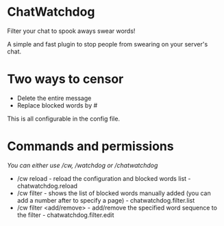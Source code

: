 # ChatWatchdog
Filter your chat to spook aways swear words!

A simple and fast plugin to stop people from swearing on your server's chat.

# Two ways to censor
- Delete the entire message 
- Replace blocked words by #

This is all configurable in the config file.

# Commands and permissions

_You can either use /cw, /watchdog or /chatwatchdog_
- /cw reload - reload the configuration and blocked words list - chatwatchdog.reload
- /cw filter - shows the list of blocked words manually added (you can add a number after to specify a page) - chatwatchdog.filter.list
- /cw filter <add/remove> <words sequence> - add/remove the specified word sequence to the filter - chatwatchdog.filter.edit
